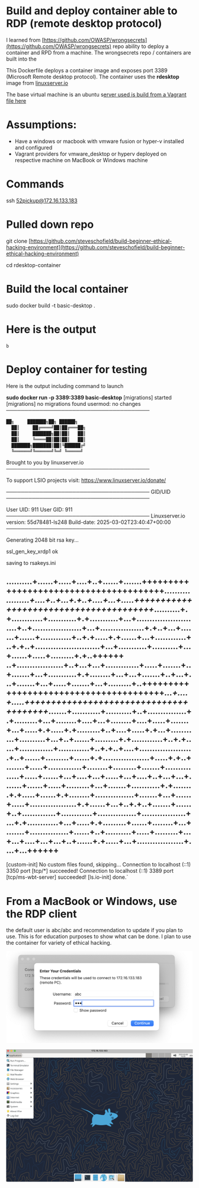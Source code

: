 # Build and deploy container able to RDP (remote desktop protocol)

I learned from [https://github.com/OWASP/wrongsecrets](https://github.com/OWASP/wrongsecrets) repo ability to deploy a container and RPD from a machine.  The wrongsecrets repo / containers are built into the 

This Dockerfile deploys a container image and exposes port 3389 (Microsoft Remote desktop protocol).  The container uses the **rdesktop** image from [linuxserver.io](https://docs.linuxserver.io/images/docker-rdesktop/)

The base virtual machine is an ubuntu s[erver used is build from a Vagrant file here](MacBook-M-Series-vagrant-ubuntu-2204)

# Assumptions:

* Have a windows or macbook with vmware fusion or hyper-v installed and configured
* Vagrant providers for vmware_desktop or hyperv deployed on respective machine on MacBook or Windows machine

# Commands

ssh 52pickup@172.16.133.183

# **Pulled down repo**

git clone [https://github.com/steveschofield/build-beginner-ethical-hacking-environment](https://github.com/steveschofield/build-beginner-ethical-hacking-environment)

cd rdesktop-container

# **Build the local container**

sudo docker build -t basic-desktop .

# **Here is the output**

```
b
```

# **Deploy container for testing**

Here is the output including command to launch

**sudo docker run -p 3389:3389 basic-desktop**
[migrations] started
[migrations] no migrations found
usermod: no changes
───────────────────────────────────────

    ██╗     ███████╗██╗ ██████╗
      ██║     ██╔════╝██║██╔═══██╗
      ██║     ███████╗██║██║   ██║
      ██║     ╚════██║██║██║   ██║
      ███████╗███████║██║╚██████╔╝
      ╚══════╝╚══════╝╚═╝ ╚═════╝

   Brought to you by linuxserver.io
───────────────────────────────────────

To support LSIO projects visit:
https://www.linuxserver.io/donate/

───────────────────────────────────────
GID/UID
───────────────────────────────────────

User UID:    911
User GID:    911
───────────────────────────────────────
Linuxserver.io version: 55d78481-ls248
Build-date: 2025-03-02T23:40:47+00:00
───────────────────────────────────────

Generating 2048 bit rsa key...

ssl_gen_key_xrdp1 ok

saving to rsakeys.ini

..........+......+.....+....+..+......+.......+++++++++++++++++++++++++++++++++++++++*...................+....+..+...+.+..+....+...+.....+++++++++++++++++++++++++++++++++++++++*..........+.+............+...........+.+...........+...+.........................+..+...................+...+.................+.+..+...+.......+......+............+..+.+.....+.+......+...+............+..+.+..+.........................+...+...........+..........+...+......+.....+.........+.+..++++++
..+..................+..+...+...+.............+.....+.......+..+.......+...+...........+.+........+...+...+.......+..+...+...+.......+...+.....+.......+...+.........+..+++++++++++++++++++++++++++++++++++++++*...+....+.....+++++++++++++++++++++++++++++++++++++++*.......+...........+..........+..+...............+.+.........+...+........+....+...+........+....+.....+.......+...+.....+.+.....+.+.........+..+....+.....+.+...+...........+..........+...+..+......+.........+.+............+..+.+.....+.............+............+..+.+..+....+.....................+..+......+.........+......+.+..................+.....+.+..+.......+.....+.............+........+.........+.......+...............+.....+......+...+....+...+.....+...+....+..+...+...+.......+......+.....+.........+...+.......+...........+.+........+.+.....+......+.+........+...............+.......+...+......+.....+..................+.+......+...+..+.+..+.......+......+..+.............+............+...............+.................+...+.+............+...+.....+.+.........+......+........+...+.......+...............+......+..+..........+.....+.........+...+...+....+...+...+..+......+.+.....+...+..................+....+...++++++
-------------------------------------------------------------------------------------------------------------------------------------------------------------------------------------------------------------------------------------------------------------------------------------------------------------------------------------------------------------------------------------------------------------------------------------------------------------------------------------------------------------------------------------------------------------------------------------------------------------------------------------------------------------------------------------------------------------------------------------------------------------------------------------------------------------------------------------------------------------------------------------------------------------------------------------------------------------------------------------------------------------------------------------------------------------------------------------------------------------------------------------------------------------------------------------------------------------------------------------

[custom-init] No custom files found, skipping...
Connection to localhost (::1) 3350 port [tcp/*] succeeded!
Connection to localhost (::1) 3389 port [tcp/ms-wbt-server] succeeded!
[ls.io-init] done.`

# From a MacBook or Windows, use the RDP client

the default user is abc/abc and recommendation to update if you plan to use.  This is for education purposes to show what can be done.  I plan to use the container for variety of ethical hacking. 

![RDP Login](./image/rdesktop-login.png)

![RDP desktop](./image/rdesktop-desktop.png)
